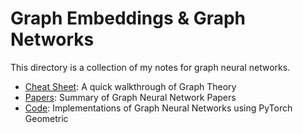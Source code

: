 # Graph Embeddings & Graph Networks

This directory is a collection of my notes for graph neural networks.
- [Cheat Sheet](https://github.com/birdx0810/KG/blob/master/GNN/CheatSheet.md): A quick walkthrough of Graph Theory
- [Papers](https://github.com/birdx0810/KG/blob/master/GNN/papers.md): Summary of Graph Neural Network Papers
- [Code](https://github.com/birdx0810/KG/blob/master/GNN/Code): Implementations of Graph Neural Networks using PyTorch Geometric
